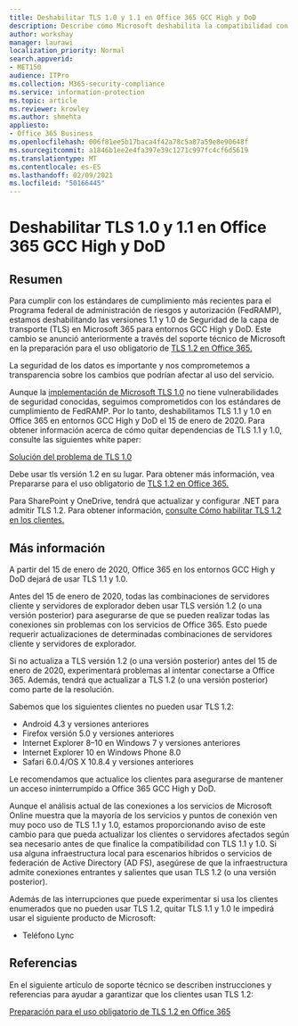 ```yaml
---
title: Deshabilitar TLS 1.0 y 1.1 en Office 365 GCC High y DoD
description: Describe cómo Microsoft deshabilita la compatibilidad con TLS 1.1 y 1.0 en entornos GCC High y DoD en Microsoft 365.
author: workshay
manager: laurawi
localization_priority: Normal
search.appverid:
- MET150
audience: ITPro
ms.collection: M365-security-compliance
ms.service: information-protection
ms.topic: article
ms.reviewer: krowley
ms.author: shmehta
appliesto:
- Office 365 Business
ms.openlocfilehash: 006f81ee5b17baca4f42a78c5a87a59e8e90648f
ms.sourcegitcommit: a1846b1ee2e4fa397e39c1271c997fc4cf6d5619
ms.translationtype: MT
ms.contentlocale: es-ES
ms.lasthandoff: 02/09/2021
ms.locfileid: "50166445"
---
```

# <a name="disabling-tls-10-and-11-in-office-365-gcc-high-and-dod"></a>Deshabilitar TLS 1.0 y 1.1 en Office 365 GCC High y DoD

## <a name="summary"></a>Resumen

Para cumplir con los estándares de cumplimiento más recientes para el Programa federal de administración de riesgos y autorización (FedRAMP), estamos deshabilitando las versiones 1.1 y 1.0 de Seguridad de la capa de transporte (TLS) en Microsoft 365 para entornos GCC High y DoD. Este cambio se anunció anteriormente a través del soporte técnico de Microsoft en la preparación para el uso obligatorio de [TLS 1.2 en Office 365.](https://support.microsoft.com/help/4057306/preparing-for-tls-1-2-in-office-365)

La seguridad de los datos es importante y nos comprometemos a transparencia sobre los cambios que podrían afectar al uso del servicio.

Aunque la [implementación de Microsoft TLS 1.0](https://support.microsoft.com/help/3117336) no tiene vulnerabilidades de seguridad conocidas, seguimos comprometidos con los estándares de cumplimiento de FedRAMP. Por lo tanto, deshabilitamos TLS 1.1 y 1.0 en Office 365 en entornos GCC High y DoD el 15 de enero de 2020. Para obtener información acerca de cómo quitar dependencias de TLS 1.1 y 1.0, consulte las siguientes white paper:

[Solución del problema de TLS 1.0](https://www.microsoft.com/download/details.aspx?id=55266)

Debe usar tls versión 1.2 en su lugar. Para obtener más información, vea Prepararse para el uso obligatorio de [TLS 1.2 en Office 365.](https://support.microsoft.com/help/4057306/preparing-for-tls-1-2-in-office-365)

Para SharePoint y OneDrive, tendrá que actualizar y configurar .NET para admitir TLS 1.2. Para obtener información, [consulte Cómo habilitar TLS 1.2 en los clientes.](https://docs.microsoft.com/mem/configmgr/core/plan-design/security/enable-tls-1-2-client)

## <a name="more-information"></a>Más información

A partir del 15 de enero de 2020, Office 365 en los entornos GCC High y DoD dejará de usar TLS 1.1 y 1.0.

Antes del 15 de enero de 2020, todas las combinaciones de servidores cliente y servidores de explorador deben usar TLS versión 1.2 (o una versión posterior) para asegurarse de que se pueden realizar todas las conexiones sin problemas con los servicios de Office 365. Esto puede requerir actualizaciones de determinadas combinaciones de servidores cliente y servidores de explorador.

Si no actualiza a TLS versión 1.2 (o una versión posterior) antes del 15 de enero de 2020, experimentará problemas al intentar conectarse a Office 365. Además, tendrá que actualizar a TLS 1.2 (o una versión posterior) como parte de la resolución.

Sabemos que los siguientes clientes no pueden usar TLS 1.2:

- Android 4.3 y versiones anteriores
- Firefox versión 5.0 y versiones anteriores
- Internet Explorer 8–10 en Windows 7 y versiones anteriores
- Internet Explorer 10 en Windows Phone 8.0
- Safari 6.0.4/OS X 10.8.4 y versiones anteriores

Le recomendamos que actualice los clientes para asegurarse de mantener un acceso ininterrumpido a Office 365 GCC High y DoD.

Aunque el análisis actual de las conexiones a los servicios de Microsoft Online muestra que la mayoría de los servicios y puntos de conexión ven muy poco uso de TLS 1.1 y 1.0, estamos proporcionando aviso de este cambio para que pueda actualizar los clientes o servidores afectados según sea necesario antes de que finalice la compatibilidad con TLS 1.1 y 1.0. Si usa alguna infraestructura local para escenarios híbridos o servicios de federación de Active Directory (AD FS), asegúrese de que la infraestructura admite conexiones entrantes y salientes que usan TLS 1.2 (o una versión posterior).

Además de las interrupciones que puede experimentar si usa los clientes enumerados que no pueden usar TLS 1.2, quitar TLS 1.1 y 1.0 le impedirá usar el siguiente producto de Microsoft:

- Teléfono Lync

## <a name="references"></a>Referencias

En el siguiente artículo de soporte técnico se describen instrucciones y referencias para ayudar a garantizar que los clientes usan TLS 1.2:

[Preparación para el uso obligatorio de TLS 1.2 en Office 365](https://support.microsoft.com/help/4057306/preparing-for-tls-1-2-in-office-365)
